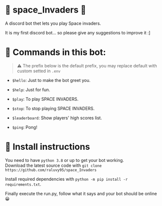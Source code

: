 # 👾 space_Invaders 👾
A discord bot thet lets you play Space invaders.

It is my first discord bot... so please give any suggestions to improve it :]

# 🔧 Commands in this bot:

> ⚠️ The prefix below is the default prefix, you may replace default with custom setted in `.env`
* `$hello`: Just to make the bot greet you.

* `$help`: Just for fun.

* `$play`: To play SPACE INVADERS.

* `$stop`: To stop playing SPACE INVADERS.

* `$leaderboard`: Show players' high scores list.

* `$ping`: Pong!

# 🔨 Install instructions
You need to have `python 3.8` or up to get your
bot working.<br>
Download the latest source code with `git clone https://github.com/raluvy95/space_Invaders`<br>
<!-- The code will work with python 3.8 -->
Install required dependencies with `python -m pip install -r requirements.txt`. 

Finally execute the run.py, follow what it says and your bot should be online 😀
